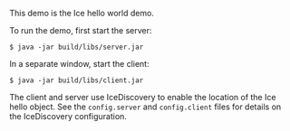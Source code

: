 This demo is the Ice hello world demo.

To run the demo, first start the server:
```
$ java -jar build/libs/server.jar
```
In a separate window, start the client:
```
$ java -jar build/libs/client.jar
```
The client and server use IceDiscovery to enable the location of the
Ice hello object. See the `config.server` and `config.client` files for
details on the IceDiscovery configuration.